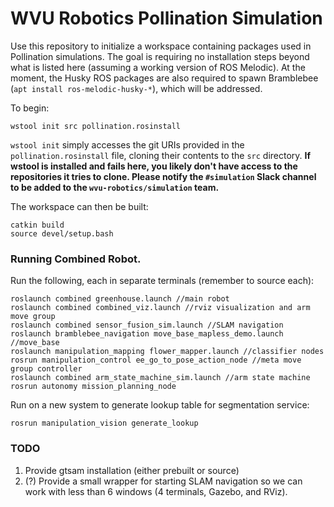 # WVU Robotics Pollination Simulation

Use this repository to initialize a workspace containing packages used in
Pollination simulations. The goal is requiring no installation steps beyond what
is listed here (assuming a working version of ROS Melodic). At the moment,
the Husky ROS packages are also required to spawn Bramblebee
(`apt install ros-melodic-husky-*`), which will be addressed.

To begin:
```shell
wstool init src pollination.rosinstall
```
`wstool init` simply accesses the git URIs provided in the `pollination.rosinstall` file,
cloning their contents to the `src` directory. **If wstool is installed and
fails here, you likely don't have access to the repositories it tries to clone.
Please notify the `#simulation` Slack channel to be added to the
`wvu-robotics/simulation` team.**

The workspace can then be built:
```shell
catkin build
source devel/setup.bash
```

### Running Combined Robot.
Run the following, each in separate terminals (remember to source each):
```
roslaunch combined greenhouse.launch //main robot
roslaunch combined combined_viz.launch //rviz visualization and arm move group
roslaunch combined sensor_fusion_sim.launch //SLAM navigation
roslaunch bramblebee_navigation move_base_mapless_demo.launch //move_base
roslaunch manipulation_mapping flower_mapper.launch //classifier nodes
rosrun manipulation_control ee_go_to_pose_action_node //meta move group controller 
roslaunch combined arm_state_machine_sim.launch //arm state machine
rosrun autonomy mission_planning_node
```
Run on a new system to generate lookup table for segmentation service:
```
rosrun manipulation_vision generate_lookup 
```

### TODO
1. Provide gtsam installation (either prebuilt or source)
2. (?) Provide a small wrapper for starting SLAM navigation so we can work with
less than 6 windows (4 terminals, Gazebo, and RViz).
